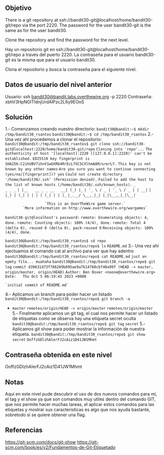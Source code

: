 ## Objetivo


There is a git repository at ssh://bandit30-git@localhost/home/bandit30-git/repo via the port 2220. The password for the user bandit30-git is the same as for the user bandit30.

Clone the repository and find the password for the next level.

Hay un repositorio git en ssh://bandit30-git@localhost/home/bandit30-git/repo a través del puerto 2220. La contraseña para el usuario bandit30-git es la misma que para el usuario bandit30.

Clona el repositorio y busca la contraseña para el siguiente nivel.
## Datos de usuario del nivel anterior

Usuario: ssh bandit30@bandit.labs.overthewire.org -p 2220
Contraseña: xbhV3HpNGlTIdnjUrdAlPzc2L6y9EOnS

## Solución 
1.- Comenzamos creando nuestro directorio:
`bandit30@bandit:~$ mkdir /tmp/bandit30_rsantos`
`bandit30@bandit:~$ cd /tmp/bandit30_rsantos`
2.- Una vez ahí procedemos a clonar el repositorio:
`bandit30@bandit:/tmp/bandit30_rsantos$ git clone ssh://bandit30-git@localhost:2220/home/bandit30-git/repo`
`Cloning into 'repo'...`
`The authenticity of host '[localhost]:2220 ([127.0.0.1]:2220)' can't be established.`
`ED25519 key fingerprint is SHA256:C2ihUBV7ihnV1wUXRb4RrEcLfXC5CXlhmAAM/urerLY.`
`This key is not known by any other names`
`Are you sure you want to continue connecting (yes/no/[fingerprint])? yes`
`Could not create directory '/home/bandit30/.ssh' (Permission denied).`
`Failed to add the host to the list of known hosts (/home/bandit30/.ssh/known_hosts).`
                         `_                     _ _ _`
                        `| |__   __ _ _ __   __| (_) |_`
                        `| '_ \ / _ | '_ \ / _ | | __|`
                        `| |_) | (_| | | | | (_| | | |_`
                        `|_.__/ \__,_|_| |_|\__,_|_|\__|`


                      `This is an OverTheWire game server.`
            `More information on http://www.overthewire.org/wargames`

`bandit30-git@localhost's password:`
`remote: Enumerating objects: 4, done.`
`remote: Counting objects: 100% (4/4), done.`
`remote: Total 4 (delta 0), reused 0 (delta 0), pack-reused 0`
`Receiving objects: 100% (4/4), done.`

`bandit30@bandit:/tmp/bandit30_rsantos$ cd repo`
`bandit30@bandit:/tmp/bandit30_rsantos/repo$ ls`
`README.md`
3.- Una vez ahí ejectuamos el comando cat al archivo para ver que hay adentro
`bandit30@bandit:/tmp/bandit30_rsantos/repo$ cat README.md`
`just an epmty file... muahaha`
`bandit30@bandit:/tmp/bandit30_rsantos/repo$ git log`
`commit d39631d73f786269b895ae9a7b14760cbf40a99f (HEAD -> master, origin/master, origin/HEAD)`
`Author: Ben Dover <noone@overthewire.org>`
`Date:   Thu Oct 5 06:19:45 2023 +0000`

    `initial commit of README.md`
4.- Aplicamos un branch para poder hacer un listado
`bandit30@bandit:/tmp/bandit30_rsantos/repo$ git branch -a`
* `master`
  `remotes/origin/HEAD -> origin/master`
  `remotes/origin/master`
  5.- Finalmente aplicamos un git tag, el cual nos permite hacer un listado de etiquetas como se observa hay una etiqueta secret oculta 
`bandit30@bandit:/tmp/bandit30_rsantos/repo$ git tag`
`secret`
5.- Aplicamos git show para poder mostrar la información de nuestra etiqueta.
`bandit30@bandit:/tmp/bandit30_rsantos/repo$ git show secret`
`OoffzGDlzhAlerFJ2cAiz1D41JW1Mhmt`


## Contraseña obtenida en este nivel 
OoffzGDlzhAlerFJ2cAiz1D41JW1Mhmt

## Notas 
Aquí en este nivel pude descubrir el uso de dos nuevos comandos para mí, el tag y el show ya que son comandos muy utiles dentro del comando GIT, que nos permite hacer muchas tareas, el aplicar estos comandos para las etiquetas y mostrar sus caracteristicas es algo que nos ayuda bastante, sobretodo si se quiere obtener una flag.
## Referencias
https://git-scm.com/docs/git-show
https://git-scm.com/book/es/v2/Fundamentos-de-Git-Etiquetado

